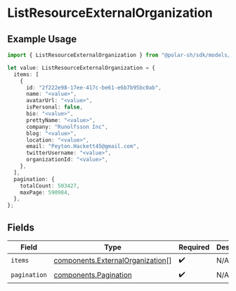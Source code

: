 # ListResourceExternalOrganization

## Example Usage

```typescript
import { ListResourceExternalOrganization } from "@polar-sh/sdk/models/components";

let value: ListResourceExternalOrganization = {
  items: [
    {
      id: "2f222e98-17ee-417c-be61-e6b7b95bc0ab",
      name: "<value>",
      avatarUrl: "<value>",
      isPersonal: false,
      bio: "<value>",
      prettyName: "<value>",
      company: "Runolfsson Inc",
      blog: "<value>",
      location: "<value>",
      email: "Peyton.Hackett45@gmail.com",
      twitterUsername: "<value>",
      organizationId: "<value>",
    },
  ],
  pagination: {
    totalCount: 503427,
    maxPage: 590984,
  },
};
```

## Fields

| Field                                                                                | Type                                                                                 | Required                                                                             | Description                                                                          |
| ------------------------------------------------------------------------------------ | ------------------------------------------------------------------------------------ | ------------------------------------------------------------------------------------ | ------------------------------------------------------------------------------------ |
| `items`                                                                              | [components.ExternalOrganization](../../models/components/externalorganization.md)[] | :heavy_check_mark:                                                                   | N/A                                                                                  |
| `pagination`                                                                         | [components.Pagination](../../models/components/pagination.md)                       | :heavy_check_mark:                                                                   | N/A                                                                                  |